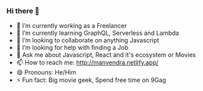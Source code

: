 ### Hi there 👋

- 🔭 I’m currently working as a Freelancer
- 🌱 I’m currently learning GraphQL, Serverless and Lambda
- 👯 I’m looking to collaborate on anything Javascript
- 🤔 I’m looking for help with finding a Job
- 💬 Ask me about Javascript, React and it's ecosystem or Movies
- 📫 How to reach me: http://manvendra.netlify.app/
- 😄 Pronouns: He/Him
- ⚡ Fun fact: Big movie geek, Spend free time on 9Gag
